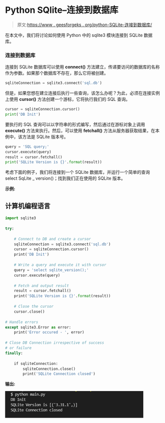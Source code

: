 # Python SQlite–连接到数据库

> 原文:[https://www . geesforgeks . org/python-SQLite-连接到数据库/](https://www.geeksforgeeks.org/python-sqlite-connecting-to-database/)

在本文中，我们将讨论如何使用 Python 中的 sqlite3 模块连接到 SQLite 数据库。

### **连接到数据库**

连接到 SQLite 数据库可以使用 **connect()** 方法建立，传递要访问的数据库的名称作为参数。如果那个数据库不存在，那么它将被创建。

```py
sqliteConnection = sqlite3.connect('sql.db')
```

但是，如果您想在建立连接后执行一些查询，该怎么办呢？为此，必须在连接实例上使用 **cursor()** 方法创建一个游标，它将执行我们的 SQL 查询。

```py
cursor = sqliteConnection.cursor()
print('DB Init')
```

要执行的 SQL 查询可以以字符串的形式编写，然后通过在游标对象上调用 **execute()** 方法来执行。然后，可以使用 **fetchall()** 方法从服务器获取结果，在本例中，该方法是 SQLite 版本号。

```py
query = 'SQL query;'
cursor.execute(query)
result = cursor.fetchall()
print('SQLite Version is {}'.format(result))
```

考虑下面的例子，我们将连接到一个 SQLite 数据库，并运行一个简单的查询 select SqLite _ version()；找到我们正在使用的 SQLite 版本。

**示例:**

## 计算机编程语言

```py
import sqlite3

try:

    # Connect to DB and create a cursor
    sqliteConnection = sqlite3.connect('sql.db')
    cursor = sqliteConnection.cursor()
    print('DB Init')

    # Write a query and execute it with cursor
    query = 'select sqlite_version();'
    cursor.execute(query)

    # Fetch and output result
    result = cursor.fetchall()
    print('SQLite Version is {}'.format(result))

    # Close the cursor
    cursor.close()

# Handle errors
except sqlite3.Error as error:
    print('Error occured - ', error)

# Close DB Connection irrespective of success
# or failure
finally:

    if sqliteConnection:
        sqliteConnection.close()
        print('SQLite Connection closed')
```

**输出:**

![](img/b5f8a6a1e4b02092fa7a15a16215eb04.png)
